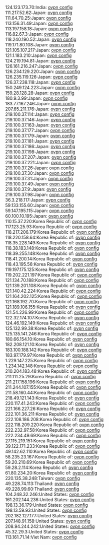 124.123.173.70:India: [ovpn config](vpn/124_123_173_70.ovpn)  
111.217.52.62:Japan: [ovpn config](vpn/111_217_52_62.ovpn)  
111.64.70.25:Japan: [ovpn config](vpn/111_64_70_25.ovpn)  
113.156.31.49:Japan: [ovpn config](vpn/113_156_31_49.ovpn)  
113.197.158.18:Japan: [ovpn config](vpn/113_197_158_18.ovpn)  
116.82.67.3:Japan: [ovpn config](vpn/116_82_67_3.ovpn)  
118.240.190.52:Japan: [ovpn config](vpn/118_240_190_52.ovpn)  
119.171.80.108:Japan: [ovpn config](vpn/119_171_80_108.ovpn)  
121.105.107.217:Japan: [ovpn config](vpn/121_105_107_217.ovpn)  
121.1.183.210:Japan: [ovpn config](vpn/121_1_183_210.ovpn)  
124.219.194.81:Japan: [ovpn config](vpn/124_219_194_81.ovpn)  
126.161.216.247:Japan: [ovpn config](vpn/126_161_216_247.ovpn)  
126.234.129.220:Japan: [ovpn config](vpn/126_234_129_220.ovpn)  
126.235.119.126:Japan: [ovpn config](vpn/126_235_119_126.ovpn)  
126.37.238.118:Japan: [ovpn config](vpn/126_37_238_118.ovpn)  
150.249.124.223:Japan: [ovpn config](vpn/150_249_124_223.ovpn)  
159.28.128.28:Japan: [ovpn config](vpn/159_28_128_28.ovpn)  
180.9.3.99:Japan: [ovpn config](vpn/180_9_3_99.ovpn)  
183.77.167.246:Japan: [ovpn config](vpn/183_77_167_246.ovpn)  
207.65.211.176:Japan: [ovpn config](vpn/207_65_211_176.ovpn)  
219.100.37.114:Japan: [ovpn config](vpn/219_100_37_114.ovpn)  
219.100.37.146:Japan: [ovpn config](vpn/219_100_37_146.ovpn)  
219.100.37.163:Japan: [ovpn config](vpn/219_100_37_163.ovpn)  
219.100.37.177:Japan: [ovpn config](vpn/219_100_37_177.ovpn)  
219.100.37.179:Japan: [ovpn config](vpn/219_100_37_179.ovpn)  
219.100.37.181:Japan: [ovpn config](vpn/219_100_37_181.ovpn)  
219.100.37.186:Japan: [ovpn config](vpn/219_100_37_186.ovpn)  
219.100.37.198:Japan: [ovpn config](vpn/219_100_37_198.ovpn)  
219.100.37.207:Japan: [ovpn config](vpn/219_100_37_207.ovpn)  
219.100.37.221:Japan: [ovpn config](vpn/219_100_37_221.ovpn)  
219.100.37.26:Japan: [ovpn config](vpn/219_100_37_26.ovpn)  
219.100.37.30:Japan: [ovpn config](vpn/219_100_37_30.ovpn)  
219.100.37.31:Japan: [ovpn config](vpn/219_100_37_31.ovpn)  
219.100.37.49:Japan: [ovpn config](vpn/219_100_37_49.ovpn)  
219.100.37.9:Japan: [ovpn config](vpn/219_100_37_9.ovpn)  
219.100.37.98:Japan: [ovpn config](vpn/219_100_37_98.ovpn)  
36.3.218.117:Japan: [ovpn config](vpn/36_3_218_117.ovpn)  
59.133.155.60:Japan: [ovpn config](vpn/59_133_155_60.ovpn)  
59.147.195.115:Japan: [ovpn config](vpn/59_147_195_115.ovpn)  
60.100.10.195:Japan: [ovpn config](vpn/60_100_10_195.ovpn)  
110.15.37.220:Korea Republic of: [ovpn config](vpn/110_15_37_220.ovpn)  
117.123.25.93:Korea Republic of: [ovpn config](vpn/117_123_25_93.ovpn)  
118.217.206.179:Korea Republic of: [ovpn config](vpn/118_217_206_179.ovpn)  
118.220.158.64:Korea Republic of: [ovpn config](vpn/118_220_158_64.ovpn)  
118.35.228.149:Korea Republic of: [ovpn config](vpn/118_35_228_149.ovpn)  
118.38.183.148:Korea Republic of: [ovpn config](vpn/118_38_183_148.ovpn)  
118.39.255.148:Korea Republic of: [ovpn config](vpn/118_39_255_148.ovpn)  
118.41.200.14:Korea Republic of: [ovpn config](vpn/118_41_200_14.ovpn)  
118.43.195.56:Korea Republic of: [ovpn config](vpn/118_43_195_56.ovpn)  
119.197.175.125:Korea Republic of: [ovpn config](vpn/119_197_175_125.ovpn)  
119.202.221.197:Korea Republic of: [ovpn config](vpn/119_202_221_197.ovpn)  
121.134.70.188:Korea Republic of: [ovpn config](vpn/121_134_70_188.ovpn)  
121.139.201.108:Korea Republic of: [ovpn config](vpn/121_139_201_108.ovpn)  
121.140.42.224:Korea Republic of: [ovpn config](vpn/121_140_42_224.ovpn)  
121.164.202.125:Korea Republic of: [ovpn config](vpn/121_164_202_125.ovpn)  
121.168.192.70:Korea Republic of: [ovpn config](vpn/121_168_192_70.ovpn)  
121.189.106.155:Korea Republic of: [ovpn config](vpn/121_189_106_155.ovpn)  
121.54.226.99:Korea Republic of: [ovpn config](vpn/121_54_226_99.ovpn)  
122.32.174.107:Korea Republic of: [ovpn config](vpn/122_32_174_107.ovpn)  
124.46.192.149:Korea Republic of: [ovpn config](vpn/124_46_192_149.ovpn)  
125.132.99.38:Korea Republic of: [ovpn config](vpn/125_132_99_38.ovpn)  
125.135.141.246:Korea Republic of: [ovpn config](vpn/125_135_141_246.ovpn)  
180.66.154.10:Korea Republic of: [ovpn config](vpn/180_66_154_10.ovpn)  
182.208.121.10:Korea Republic of: [ovpn config](vpn/182_208_121_10.ovpn)  
183.100.188.142:Korea Republic of: [ovpn config](vpn/183_100_188_142.ovpn)  
183.97.179.97:Korea Republic of: [ovpn config](vpn/183_97_179_97.ovpn)  
1.229.147.225:Korea Republic of: [ovpn config](vpn/1_229_147_225.ovpn)  
1.234.142.148:Korea Republic of: [ovpn config](vpn/1_234_142_148.ovpn)  
210.204.183.48:Korea Republic of: [ovpn config](vpn/210_204_183_48.ovpn)  
211.111.25.29:Korea Republic of: [ovpn config](vpn/211_111_25_29.ovpn)  
211.217.158.196:Korea Republic of: [ovpn config](vpn/211_217_158_196.ovpn)  
211.244.107.155:Korea Republic of: [ovpn config](vpn/211_244_107_155.ovpn)  
211.58.160.44:Korea Republic of: [ovpn config](vpn/211_58_160_44.ovpn)  
218.49.121.143:Korea Republic of: [ovpn config](vpn/218_49_121_143.ovpn)  
220.117.41.243:Korea Republic of: [ovpn config](vpn/220_117_41_243.ovpn)  
221.166.227.26:Korea Republic of: [ovpn config](vpn/221_166_227_26.ovpn)  
222.101.36.211:Korea Republic of: [ovpn config](vpn/222_101_36_211.ovpn)  
222.108.186.208:Korea Republic of: [ovpn config](vpn/222_108_186_208.ovpn)  
222.118.209.220:Korea Republic of: [ovpn config](vpn/222_118_209_220.ovpn)  
222.232.97.58:Korea Republic of: [ovpn config](vpn/222_232_97_58.ovpn)  
222.234.49.69:Korea Republic of: [ovpn config](vpn/222_234_49_69.ovpn)  
27.115.219.151:Korea Republic of: [ovpn config](vpn/27_115_219_151.ovpn)  
39.122.171.233:Korea Republic of: [ovpn config](vpn/39_122_171_233.ovpn)  
49.142.62.110:Korea Republic of: [ovpn config](vpn/49_142_62_110.ovpn)  
58.235.23.167:Korea Republic of: [ovpn config](vpn/58_235_23_167.ovpn)  
59.20.210.69:Korea Republic of: [ovpn config](vpn/59_20_210_69.ovpn)  
59.28.2.114:Korea Republic of: [ovpn config](vpn/59_28_2_114.ovpn)  
61.80.234.20:Korea Republic of: [ovpn config](vpn/61_80_234_20.ovpn)  
220.135.38.248:Taiwan: [ovpn config](vpn/220_135_38_248.ovpn)  
49.228.74.113:Thailand: [ovpn config](vpn/49_228_74_113.ovpn)  
49.228.99.60:Thailand: [ovpn config](vpn/49_228_99_60.ovpn)  
104.248.32.246:United States: [ovpn config](vpn/104_248_32_246.ovpn)  
161.202.144.236:United States: [ovpn config](vpn/161_202_144_236.ovpn)  
198.13.36.179:United States: [ovpn config](vpn/198_13_36_179.ovpn)  
198.13.59.93:United States: [ovpn config](vpn/198_13_59_93.ovpn)  
202.182.127.177:United States: [ovpn config](vpn/202_182_127_177.ovpn)  
207.148.91.158:United States: [ovpn config](vpn/207_148_91_158.ovpn)  
208.94.244.242:United States: [ovpn config](vpn/208_94_244_242.ovpn)  
45.32.29.3:United States: [ovpn config](vpn/45_32_29_3.ovpn)  
113.161.71.14:Viet Nam: [ovpn config](vpn/113_161_71_14.ovpn)  
